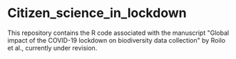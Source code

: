 # Citizen_science_in_lockdown
This repository contains the R code associated with the manuscript "Global impact of the COVID-19 lockdown on biodiversity data collection" by Roilo et al., currently under revision.
